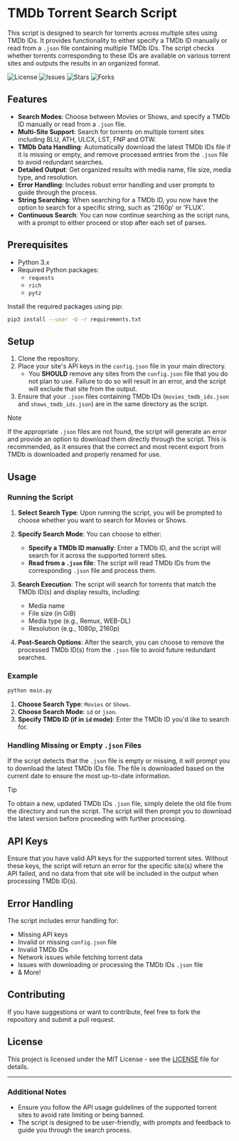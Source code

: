 # TMDb Torrent Search Script

This script is designed to search for torrents across multiple sites using TMDb IDs. It provides functionality to either specify a TMDb ID manually or read from a `.json` file containing multiple TMDb IDs. The script checks whether torrents corresponding to these IDs are available on various torrent sites and outputs the results in an organized format.

![License](https://img.shields.io/github/license/RegEdits-TSC/TMDb-Upload-Checker) ![Issues](https://img.shields.io/github/issues/RegEdits-TSC/TMDb-Upload-Checker) ![Stars](https://img.shields.io/github/stars/RegEdits-TSC/TMDb-Upload-Checker) ![Forks](https://img.shields.io/github/forks/RegEdits-TSC/TMDb-Upload-Checker)

## Features

- **Search Modes**: Choose between Movies or Shows, and specify a TMDb ID manually or read from a `.json` file.
- **Multi-Site Support**: Search for torrents on multiple torrent sites including BLU, ATH, ULCX, LST, FNP and OTW.
- **TMDb Data Handling**: Automatically download the latest TMDb IDs file if it is missing or empty, and remove processed entries from the `.json` file to avoid redundant searches.
- **Detailed Output**: Get organized results with media name, file size, media type, and resolution.
- **Error Handling**: Includes robust error handling and user prompts to guide through the process.
- **String Searching**: When searching for a TMDb ID, you now have the option to search for a specific string, such as '2160p' or 'FLUX'.
- **Continuous Search**: You can now continue searching as the script runs, with a prompt to either proceed or stop after each set of parses.

## Prerequisites

- Python 3.x
- Required Python packages:
  - `requests`
  - `rich`
  - `pytz`

Install the required packages using pip:

```sh
pip3 install --user -U -r requirements.txt
```

## Setup

1. Clone the repository.
2. Place your site's API keys in the `config.json` file in your main directory.
   - You **SHOULD** remove any sites from the `config.json` file that you do not plan to use. Failure to do so will result in an error, and the script will exclude that site from the output.
4. Ensure that your `.json` files containing TMDb IDs (`movies_tmdb_ids.json` and `shows_tmdb_ids.json`) are in the same directory as the script.
> [!NOTE]
> If the appropriate `.json` files are not found, the script will generate an error and provide an option to download them directly through the script. This is recommended, as it ensures that the correct and most recent export from TMDb is downloaded and properly renamed for use.

## Usage

### Running the Script

1. **Select Search Type**: Upon running the script, you will be prompted to choose whether you want to search for Movies or Shows.

2. **Specify Search Mode**: You can choose to either:
   - **Specify a TMDb ID manually**: Enter a TMDb ID, and the script will search for it across the supported torrent sites.
   - **Read from a `.json` file**: The script will read TMDb IDs from the corresponding `.json` file and process them.

3. **Search Execution**: The script will search for torrents that match the TMDb ID(s) and display results, including:
   - Media name
   - File size (in GiB)
   - Media type (e.g., Remux, WEB-DL)
   - Resolution (e.g., 1080p, 2160p)

4. **Post-Search Options**: After the search, you can choose to remove the processed TMDb ID(s) from the `.json` file to avoid future redundant searches.

### Example

```sh
python main.py
```

1. **Choose Search Type**: `Movies` or `Shows`.
2. **Choose Search Mode**: `id` or `json`.
3. **Specify TMDb ID (if in `id` mode)**: Enter the TMDb ID you'd like to search for.

### Handling Missing or Empty `.json` Files

If the script detects that the `.json` file is empty or missing, it will prompt you to download the latest TMDb IDs file. The file is downloaded based on the current date to ensure the most up-to-date information.

> [!TIP]
> To obtain a new, updated TMDb IDs `.json` file, simply delete the old file from the directory and run the script. The script will then prompt you to download the latest version before proceeding with further processing.

## API Keys

Ensure that you have valid API keys for the supported torrent sites. Without these keys, the script will return an error for the specific site(s) where the API failed, and no data from that site will be included in the output when processing TMDb ID(s).

## Error Handling

The script includes error handling for:
- Missing API keys
- Invalid or missing `config.json` file
- Invalid TMDb IDs
- Network issues while fetching torrent data
- Issues with downloading or processing the TMDb IDs `.json` file
- & More!

## Contributing

If you have suggestions or want to contribute, feel free to fork the repository and submit a pull request.

## License

This project is licensed under the MIT License - see the [LICENSE](https://github.com/RegEdits-TSC/TMDb-Upload-Checker/blob/main/LICENSE) file for details.

---

### Additional Notes

- Ensure you follow the API usage guidelines of the supported torrent sites to avoid rate limiting or being banned.
- The script is designed to be user-friendly, with prompts and feedback to guide you through the search process.
